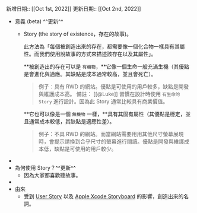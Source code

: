 新增日期:: [[Oct 1st, 2022]]
更新日期:: [[Oct 2nd, 2022]]

- 意義 (beta) ^^更新^^
	- Story (the story of existence，存在的故事)。
	  
	  此方法為「每個被創造出來的存在，都需要像一個化合物一樣具有其屬性。而我們使用說故事的方式來描述該存在以及其屬性」。
	  
	  **被創造出的存在可以是 `有機物`，**它像一個生命一般充滿生機（其優點是會進化與適應。其缺點是成本通常較高，並且會死亡）。
	  >例子：具有 RWD 的網站。優點是可使用的用戶較多，缺點是開發與維護成本高。
	  >備註： [[@Luke]] 習慣在設計時使用 `有生命的 Story` 進行設計。因為此 Story 通常比較具有商業價值。
	   
	  **它也可以像是一個 `無機物` 一樣，**具有其固有屬性（其優點是穩定，並且通常成本較低，其缺點是適應性差）。
	  >例子：不具 RWD 的網站。而當網站需要用用其他尺寸螢幕展現時，會提示請換到合乎尺寸的螢幕進行閱讀。優點是開發與維護成本低，缺點是可使用的用戶較少。
-
- 為何使用 Story？^^更新^^
	- 因為大家都喜歡聽故事。
-
- 由來
	- 受到 [User Story](https://en.wikipedia.org/wiki/User_story) 以及 [Apple Xcode Storyboard](https://developer.apple.com/library/archive/documentation/General/Conceptual/Devpedia-CocoaApp/Storyboard.html) 的影響，創造出來的名詞。
